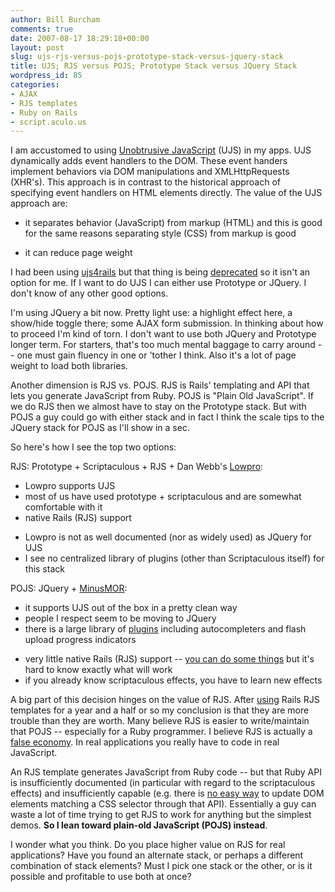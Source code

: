 ```yaml
---
author: Bill Burcham
comments: true
date: 2007-08-17 18:29:18+00:00
layout: post
slug: ujs-rjs-versus-pojs-prototype-stack-versus-jquery-stack
title: UJS; RJS versus POJS; Prototype Stack versus JQuery Stack
wordpress_id: 85
categories:
- AJAX
- RJS templates
- Ruby on Rails
- script.aculo.us
---
```


I am accustomed to using [Unobtrusive JavaScript](http://en.wikipedia.org/wiki/Unobtrusive_JavaScript) (UJS) in my apps. UJS dynamically adds event handlers to the DOM. These event handers implement behaviors via DOM manipulations and XMLHttpRequests (XHR's). This approach is in contrast to the historical approach of specifying event handlers on HTML elements directly. The value of the UJS approach are:




	
  * it separates behavior (JavaScript) from markup (HTML) and this is good for the same reasons separating style (CSS) from markup is good

	
  * it can reduce page weight




I had been using [ujs4rails](http://www.ujs4rails.com/) but that thing is being [deprecated](http://www.danwebb.net/2007/6/16/the-state-and-future-of-the-ujs-plugin) so it isn't an option for me.  If I want to do UJS I can either use Prototype or JQuery. I don't know of any other good options.

I'm using JQuery a bit now. Pretty light use: a highlight effect here, a show/hide toggle there; some AJAX form submission. In thinking about how to proceed I'm kind of torn. I don't want to use both JQuery and Prototype longer term. For starters, that's too much mental baggage to carry around -- one must gain fluency in one or 'tother I think. Also it's a lot of page weight to load both libraries.

Another dimension is RJS vs. POJS. RJS is Rails' templating and API that lets you generate JavaScript from Ruby. POJS is "Plain Old JavaScript". If we do RJS then we almost have to stay on the Prototype stack. But with POJS a guy could go with either stack and in fact I think the scale tips to the JQuery stack for POJS as I'll show in a sec.

So here's how I see the top two options:

RJS: Prototype + Scriptaculous + RJS + Dan Webb's [Lowpro](http://www.danwebb.net/lowpro):
+ Lowpro supports UJS
+ most of us have used prototype + scriptaculous and are somewhat comfortable with it
+ native Rails (RJS) support
-  Lowpro is not as well documented (nor as widely used) as JQuery for UJS
-  I see no centralized library of plugins  (other than Scriptaculous itself) for this stack


POJS: JQuery + [MinusMOR](http://www.danwebb.net/2006/11/24/minusmor-released):
+ it supports UJS out of the box in a pretty clean way
+ people I respect seem to be moving to JQuery
+ there is a large library of [plugins](http://jquery.com/plugins/) including autocompleters and flash upload progress indicators
- very little native Rails (RJS) support -- [you can do some things](http://mad.ly/2007/05/17/jquery-ajax-rails/) but it's hard to know exactly what will work
- if you already know scriptaculous effects, you have to learn new effects


A big part of this decision hinges on the value of RJS. After [using](http://www.meme-rocket.com/category/rjs-templates/) Rails RJS templates for a year and a half or so my conclusion is that they are more trouble than they are worth. Many believe RJS is easier to write/maintain that POJS -- especially for a Ruby programmer. I believe RJS is actually a [false economy](http://en.wikipedia.org/wiki/False_economy). In real applications you really have to code in real JavaScript.

An RJS template generates JavaScript from Ruby code -- but that Ruby API is insufficiently documented (in particular with regard to the scriptaculous effects) and insufficiently capable (e.g. there is [no easy way](http://www.meme-rocket.com/2007/07/05/id-proliferation-eradication-technique-1-leverage-pageselect-with-pageinsert/) to update DOM elements matching a CSS selector through that API). Essentially a guy can waste a lot of time trying to get RJS to work for anything but the simplest demos. **So I lean toward plain-old JavaScript (POJS) instead**.

I wonder what you think. Do you place higher value on RJS for real applications? Have you found an alternate stack, or perhaps a different combination of stack elements? Must I pick one stack or the other, or is it possible and profitable to use both at once?
